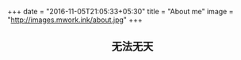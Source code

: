 +++
date = "2016-11-05T21:05:33+05:30"
title = "About me"
image = "http://images.mwork.ink/about.jpg"
+++

## <center>无法无天</center>
